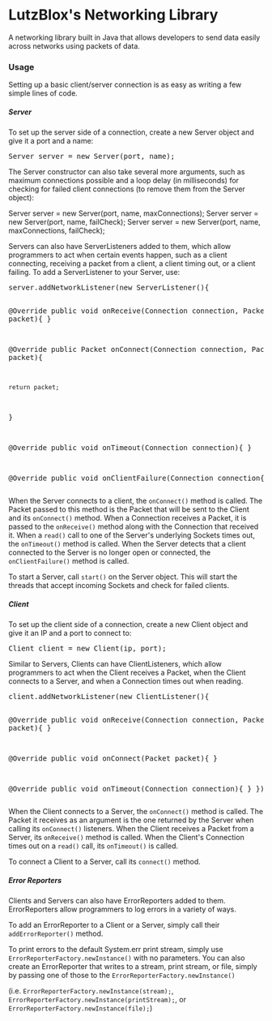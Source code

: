 <h1>LutzBlox's Networking Library</h1>
<p>A networking library built in Java that allows developers to send data easily across networks using packets of data.</p>
<h3>Usage</h3>
<p>Setting up a basic client/server connection is as easy as writing a few simple lines of code.</p>
<h5>Server</h5>
<p>To set up the server side of a connection, create a new Server object and give it a port and a name:</p>
<pre>Server server = new Server(port, name);</pre>
<p>The Server constructor can also take several more arguments, such as maximum connections possible and a loop delay (in milliseconds) for checking for failed client connections (to remove them from the Server object):</p
<pre>
Server server = new Server(port, name, maxConnections);
Server server = new Server(port, name, failCheck);
Server server = new Server(port, name, maxConnections, failCheck);
</pre>
<p>Servers can also have ServerListeners added to them, which allow programmers to act when certain events happen, such as a client connecting, receiving a packet from a client, a client timing out, or a client failing.  To add a ServerListener to your Server, use:</p>
<pre>
server.addNetworkListener(new ServerListener(){

  @Override
  public void onReceive(Connection connection, Packet packet){
  }
  
  @Override
  public Packet onConnect(Connection connection, Packet packet){
  
    return packet;
  }
  
  @Override
  public void onTimeout(Connection connection){
  }
  
  @Override
  public void onClientFailure(Connection connection{
  }
});
</pre>
<p>When the Server connects to a client, the <code>onConnect()</code> method is called.  The Packet passed to this method is the Packet that will be sent to the Client and its <code>onConnect()</code> method.  When a Connection receives a Packet, it is passed to the <code>onReceive()</code> method along with the Connection that received it.  When a <code>read()</code> call to one of the Server's underlying Sockets times out, the <code>onTimeout()</code> method is called.  When the Server detects that a client connected to the Server is no longer open or connected, the <code>onClientFailure()</code> method is called.</p>
<p>To start a Server, call <code>start()</code> on the Server object.  This will start the threads that accept incoming Sockets and check for failed clients.</p>
<h5>Client</h5>
<p>To set up the client side of a connection, create a new Client object and give it an IP and a port to connect to:</p>
<pre>Client client = new Client(ip, port);</pre>
<p>Similar to Servers, Clients can have ClientListeners, which allow programmers to act when the Client receives a Packet, when the Client connects to a Server, and when a Connection times out when reading.</p>
<pre>
client.addNetworkListener(new ClientListener(){

  @Override
  public void onReceive(Connection connection, Packet packet){
  }
  
  @Override
  public void onConnect(Packet packet){
  }
  
  @Override
  public void onTimeout(Connection connection){
  }
});
</pre>
<p>When the Client connects to a Server, the <code>onConnect()</code> method is called.  The Packet it receives as an argument is the one returned by the Server when calling its <code>onConnect()</code> listeners.  When the Client receives a Packet from a Server, its <code>onReceive()</code> method is called.  When the Client's Connection times out on a <code>read()</code> call, its <code>onTimeout()</code> is called.</p>
<p>To connect a Client to a Server, call its <code>connect()</code> method.</p>
<h5>Error Reporters</h5>
<p>Clients and Servers can also have ErrorReporters added to them.  ErrorReporters allow programmers to log errors in a variety of ways.</p>
<p>To add an ErrorReporter to a Client or a Server, simply call their <code>addErrorReporter()</code> method.</p>
<p>To print errors to the default System.err print stream, simply use <code>ErrorReporterFactory.newInstance()</code> with no parameters.  You can also create an ErrorReporter that writes to a stream, print stream, or file, simply by passing one of those to the <code>ErrorReporterFactory.newInstance()</code></p>
<p>(i.e. <code>ErrorReporterFactory.newInstance(stream);</code>, <code>ErrorReporterFactory.newInstance(printStream);</code>, or <code>ErrorReporterFactory.newInstance(file);</code>)</p>

